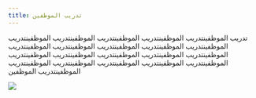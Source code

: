 ```yaml
---
title: تدريب الموظفين
---
```

تدريب الموظفينتدريب الموظفينتدريب الموظفينتدريب الموظفينتدريب الموظفينتدريب الموظفينتدريب الموظفينتدريب الموظفينتدريب الموظفينتدريب الموظفينتدريب الموظفينتدريب الموظفينتدريب الموظفينتدريب الموظفينتدريب الموظفينتدريب الموظفينتدريب الموظفينتدريب الموظفينتدريب الموظفينتدريب الموظفينتدريب الموظفينتدريب الموظفين

![](/assets/_30979-23.jpg)